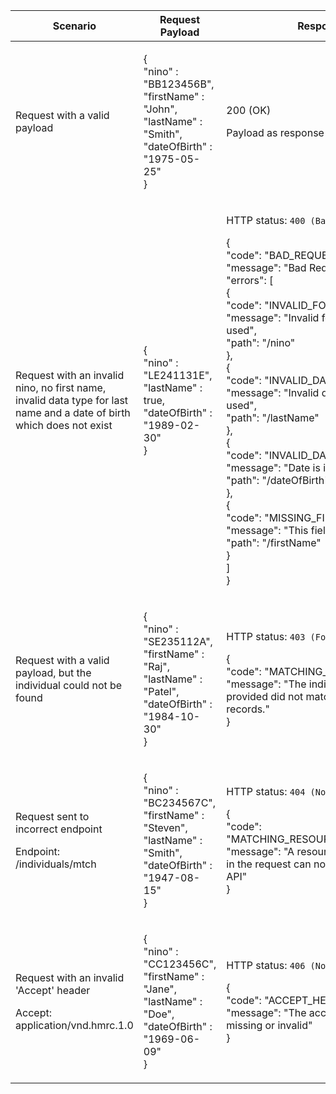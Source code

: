 <table>
    <col width="25%">
    <col width="35%">
    <col width="40%">
    <thead>
        <tr>
            <th>Scenario</th>
            <th>Request Payload</th>
            <th>Response</th>
        </tr>
    </thead>
    <tbody>
        <tr>
            <td><p>Request with a valid payload</p></td>
            <td>
                <p class ="code--block"> {<br>
                                           "nino" : "BB123456B",<br>
                                           "firstName" : "John",<br>
                                           "lastName" : "Smith",<br>
                                           "dateOfBirth" : "1975-05-25"<br>
                                         }
                </p>
            </td>
              <td>
                <p>200 (OK)</p>
                <p>Payload as response example above</p>
              </td>
        </tr>
        <tr>
            <td><p>Request with an invalid nino, no first name, invalid data type for last name and a date of birth which does not exist</p></td>
            <td>
                <p class ="code--block"> {<br>
                                         	"nino" : "LE241131E",<br>
                                            "lastName" : true,<br>
                                            "dateOfBirth" : "1989-02-30"<br>
                                         }
                </p>
            </td>
            <td><p>HTTP status: <code class="code--slim">400 (Bad Request)</code></p>
                <p class ="code--block"> {<br>
                                            "code": "BAD_REQUEST",<br>
                                            "message": "Bad Request"<br>
                                            "errors": [<br>
                                            {<br>
                                                  "code": "INVALID_FORMAT",<br>
                                                  "message": "Invalid format has been used",<br>
                                                  "path": "/nino"<br>
                                                },<br>
                                                {<br>
                                                  "code": "INVALID_DATA_TYPE",<br>
                                                  "message": "Invalid data type has been used",<br>
                                                  "path": "/lastName"<br>
                                                },<br>
                                                {<br>
                                                  "code": "INVALID_DATE",<br>
                                                  "message": "Date is invalid",<br>
                                                  "path": "/dateOfBirth"<br>
                                                },<br>
                                                {<br>
                                                  "code": "MISSING_FIELD",<br>
                                                  "message": "This field is required",<br>
                                                  "path": "/firstName"<br>
                                                }<br>
                                            ]<br>
                                         }
                </p>
            </td>
        </tr>
        <tr>
        	 <td><p>Request with a valid payload, but the individual could not be found</p></td>
	        <td>
	            <p class ="code--block"> {<br>
                                                "nino" : "SE235112A",<br>
                                                "firstName" : "Raj",<br>
                                                "lastName" : "Patel",<br>
                                                "dateOfBirth" : "1984-10-30"<br>
                                             }
	            </p>
	        </td>
	        <td><p>HTTP status: <code class="code--slim">403 (Forbidden)</code></p>
	            <p class ="code--block"> {<br>
                                              "code": "MATCHING_FAILED",<br>
                                              "message": "The individual details provided did not match with HMRC’s records."<br>
                                            }
	            </p>
	        </td>
        </tr>
        <tr>
             <td><p>Request sent to incorrect endpoint</p><p class ="code--block">Endpoint: /individuals/mtch</p></td>
            <td>
                <p class ="code--block"> {<br>
                                                "nino" : "BC234567C",<br>
                                                "firstName" : "Steven",<br>
                                                "lastName" : "Smith",<br>
                                                "dateOfBirth" : "1947-08-15"<br>
                                             }
                </p>
            </td>
            <td><p>HTTP status: <code class="code--slim">404 (Not Found)</code></p>
                <p class ="code--block"> {<br>
                                              "code": "MATCHING_RESOURCE_NOT_FOUND",<br>
                                              "message": "A resource with the name in the request can not be found in the API"<br>
                                            }
                </p>
            </td>
        </tr>
        <tr>
            <td><p>Request with an invalid 'Accept' header</p><p class ="code--block">Accept: application/vnd.hmrc.1.0</p></td>
            <td>
                <p class ="code--block"> {<br>
                                            "nino" : "CC123456C",<br>
                                            "firstName" : "Jane",<br>
                                            "lastName" : "Doe",<br>
                                            "dateOfBirth" : "1969-06-09"<br>
                                          }
                </p>
            </td>
            <td><p>HTTP status: <code class="code--slim">406 (Not Acceptable)</code></p>
                <p class ="code--block"> {<br>
                                            "code": "ACCEPT_HEADER_INVALID",<br>
                                            "message": "The accept header is missing or invalid"<br>
                                          }
                </p>
            </td>
        </tr>
	</tbody>
</table>
